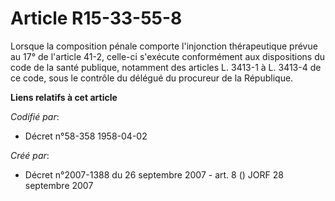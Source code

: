 # Article R15-33-55-8

Lorsque la composition pénale comporte l'injonction thérapeutique prévue au 17° de l'article 41-2, celle-ci s'exécute
conformément aux dispositions du code de la santé publique, notamment des articles L. 3413-1 à L. 3413-4 de ce code, sous le
contrôle du délégué du procureur de la République.

**Liens relatifs à cet article**

_Codifié par_:

  - Décret n°58-358 1958-04-02

_Créé par_:

  - Décret n°2007-1388 du 26 septembre 2007 - art. 8 () JORF 28 septembre 2007
